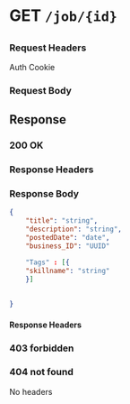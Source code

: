 # GET `/job/{id}`

## 

### Request Headers

Auth Cookie

### Request Body

## Response

### 200 OK

### Response Headers

### Response Body

```json
{
    "title": "string",
    "description": "string",
    "postedDate": "date",
    "business_ID": "UUID"

    "Tags" : [{
    "skillname": "string"
    }]
  
    
}
```

#### Response Headers

### 403 forbidden
### 404 not found

No headers
